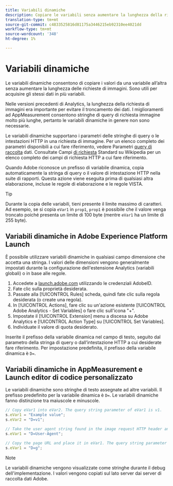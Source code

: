 ```yaml
---
title: Variabili dinamiche
description: Copiare le variabili senza aumentare la lunghezza della richiesta di immagini.
translation-type: tm+mt
source-git-commit: c4833525816d81175a3446215eb92310ee4021dd
workflow-type: tm+mt
source-wordcount: '348'
ht-degree: 1%

---
```



# Variabili dinamiche

Le variabili dinamiche consentono di copiare i valori da una variabile all’altra senza aumentare la lunghezza delle richieste di immagini. Sono utili per acquisire gli stessi dati in più variabili.

Nelle versioni precedenti di  Analytics, la lunghezza della richiesta di immagini era importante per evitare il troncamento dei dati. I miglioramenti ad AppMeasurement consentono stringhe di query di richiesta immagine molto più lunghe, pertanto le variabili dinamiche in genere non sono necessarie.

Le variabili dinamiche supportano i parametri delle stringhe di query o le intestazioni HTTP in una richiesta di immagine. Per un elenco completo dei parametri disponibili a cui fare riferimento, vedere Parametri [query di raccolta](../../validate/query-parameters.md) dati. Consultate Campi [di richiesta](https://en.wikipedia.org/wiki/List_of_HTTP_header_fields#Request_fields) Standard su Wikipedia per un elenco completo dei campi di richiesta HTTP a cui fare riferimento.

Quando Adobe riconosce un prefisso di variabile dinamica, copia automaticamente la stringa di query o il valore di intestazione HTTP nella suite di rapporti. Questa azione viene eseguita prima di qualsiasi altra elaborazione, incluse le regole di elaborazione e le regole VISTA.

>[!TIP]
>
>Durante la copia delle variabili, tieni presente il limite massimo di caratteri. Ad esempio, se si copia `eVar1` in `prop1`, `prop1` è possibile che il valore venga troncato poiché presenta un limite di 100 byte (mentre `eVar1` ha un limite di 255 byte).

## Variabili dinamiche in  Adobe Experience Platform Launch

È possibile utilizzare variabili dinamiche in qualsiasi campo dimensione che accetta una stringa. I valori delle dimensioni vengono generalmente impostati durante la configurazione dell&#39;estensione Analytics  (variabili globali) o in base alle regole.

1. Accedete a [launch.adobe.com](https://launch.adobe.com) utilizzando le credenziali AdobeID.
2. Fate clic sulla proprietà desiderata.
3. Passate alla [!UICONTROL Rules] scheda, quindi fate clic sulla regola desiderata (o create una regola).
4. In [!UICONTROL Actions], fare clic su un&#39;azione esistente [!UICONTROL Adobe Analytics - Set Variables] o fare clic sull&#39;icona &quot;+&quot;.
5. Impostate il [!UICONTROL Extension] menu a discesa su Adobe  Analytics e [!UICONTROL Action Type] su [!UICONTROL Set Variables].
6. Individuate il valore di quota desiderato.

Inserite il prefisso della variabile dinamica nel campo di testo, seguito dal parametro della stringa di query o dall’intestazione HTTP a cui desiderate fare riferimento. Per impostazione predefinita, il prefisso della variabile dinamica è `D=`.

## Variabili dinamiche in AppMeasurement e Launch editor di codice personalizzato

Le variabili dinamiche sono stringhe di testo assegnate ad altre variabili. Il prefisso predefinito per la variabile dinamica è `D=`. Le variabili dinamiche fanno distinzione tra maiuscole e minuscole.

```js
// Copy eVar1 into eVar2. The query string parameter of eVar1 is v1.
s.eVar1 = "Example value";
s.eVar2 = "D=v1";

// Take the user agent string found in the image request HTTP header and place it in eVar1.
s.eVar1 = "D=User-Agent";

// Copy the page URL and place it in eVar1. The query string parameter of page URL is g.
s.eVar1 = "D=g";
```

>[!NOTE]
>
>Le variabili dinamiche vengono visualizzate come stringhe durante il debug dell&#39;implementazione. I valori vengono copiati sul lato server dai server di raccolta dati Adobe.

